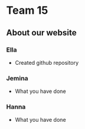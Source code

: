 # Team 15

## About our website 

### Ella 
- Created github repository


### Jemina 

- What you have done


### Hanna 

- What you have done


